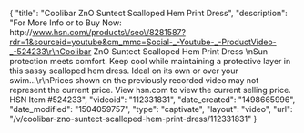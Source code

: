 {
    "title": "Coolibar ZnO Suntect Scalloped Hem Print Dress",
    "description": "For More Info or to Buy Now: http:\/\/www.hsn.com\/products\/seo\/8281587?rdr=1&sourceid=youtube&cm_mmc=Social-_-Youtube-_-ProductVideo-_-524233\r\nCoolibar ZnO Suntect Scalloped Hem Print Dress \nSun protection meets comfort. Keep cool while maintaining a protective layer in this sassy scalloped hem dress. Ideal on its own or over your swim...\r\nPrices shown on the previously recorded video may not represent the current price.  View hsn.com to view the current selling price. HSN Item #524233",
    "videoid": "112331831",
    "date_created": "1498665996",
    "date_modified": "1504059757",
    "type": "captivate",
    "layout": "video",
    "url": "\/v\/coolibar-zno-suntect-scalloped-hem-print-dress\/112331831"
}